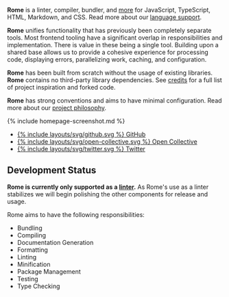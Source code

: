 **Rome** is a linter, compiler, bundler, and [more](https://romefrontend.dev/#development-status) for JavaScript, TypeScript, HTML, Markdown, and CSS. Read more about our [language support](https://romefrontend.dev/docs/language-support).

**Rome** unifies functionality that has previously been completely separate tools. Most frontend tooling have a significant overlap in responsibilities and implementation. There is value in these being a single tool. Building upon a shared base allows us to provide a cohesive experience for processing code, displaying errors, parallelizing work, caching, and configuration.

**Rome** has been built from scratch without the usage of existing libraries. **Rome** contains no third-party library dependencies. See [credits](/credits) for a full list of project inspiration and forked code.

**Rome** has strong conventions and aims to have minimal configuration. Read more about our [project philosophy](https://romefrontend.dev/about#philosophy).

{% include homepage-screenshot.md %}

<ul class="home-actions">
	<li>
		<a href="https://github.com/romefrontend/rome">
			{% include layouts/svg/github.svg %} GitHub
		</a>
	</li>
	<li>
		<a href="https://opencollective.com/romefrontend">
			{% include layouts/svg/open-collective.svg %} Open Collective
		</a>
	</li>
	<li>
		<a href="https://twitter.com/romefrontend">
			{% include layouts/svg/twitter.svg %} Twitter
		</a>
	</li>
</ul>


## Development Status

**Rome is currently only supported as a [linter](/docs/lint).** As Rome's use as a linter stabilizes we will begin polishing the other components for release and usage.

Rome aims to have the following responsibilities:

- Bundling
- Compiling
- Documentation Generation
- Formatting
- Linting
- Minification
- Package Management
- Testing
- Type Checking
